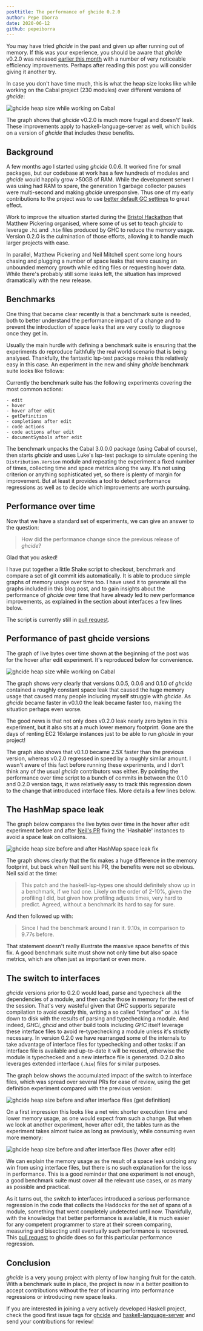 ```yaml
---
posttitle: The performance of ghcide 0.2.0
author: Pepe Iborra
date: 2020-06-12
github: pepeiborra
---
```


You may have tried *ghcide* in the past and given up after running out of memory.
If this was your experience, you should be aware that *ghcide* v0.2.0 was released
[earlier this month][1] with a number of very noticeable efficiency improvements.
Perhaps after reading this post you will consider giving it another try.

In case you don't have time much, this is what the heap size looks like while
working on the Cabal project (230 modules) over different versions of *ghcide*:

![ghcide heap size while working on Cabal][4]

The graph shows that *ghcide* v0.2.0 is much more frugal and doesn't' leak. These improvements apply to haskell-language-server as well, which builds on a version of *ghcide* that includes these benefits.

## Background

A few months ago I started using *ghcide* 0.0.6.
It worked fine for small packages, but our codebase at work has a few
hundreds of modules and *ghcide* would happily grow >50GB of RAM. While the
development server I was using had RAM to spare, the generation 1 garbage collector pauses were multi-second and
making *ghcide* unresponsive. Thus one of my early contributions to the project
was to use [better default GC settings][5] to great effect.

Work to improve the situation started during the [Bristol Hackathon][6] that
Matthew Pickering organised, where some of us set to teach *ghcide* to leverage `.hi` and `.hie` files produced by GHC to reduce the memory usage. Version 0.2.0 is the culmination of those efforts, allowing it to handle much larger projects with ease.

In parallel, Matthew Pickering and Neil Mitchell spent some long hours chasing
and plugging a number of space leaks that were causing an unbounded memory
growth while editing files or requesting hover data. While there's probably still
some leaks left, the situation has improved dramatically with the new release.

## Benchmarks

One thing that became clear recently is that a benchmark suite is needed,
both to better understand the performance impact of a change and to prevent the
introduction of space leaks that are very costly to diagnose once they get in.

Usually the main hurdle with defining a benchmark suite is ensuring that the experiments do
reproduce faithfully the real world scenario that is being analysed.
Thankfully, the fantastic lsp-test package makes this relatively easy in this case.
An experiment in the new and shiny *ghcide* benchmark suite looks like follows:

<p>
<script src="http://gist-it.appspot.com/http://github.com/pepeiborra/ghcide/blob/144837aa90b75f8dab5a8e639369b5ca1fba6e66/bench/Main.hs?slice=103:106"></script>
</p>

Currently the benchmark suite has the following experiments covering the most common actions:

    - edit
    - hover
    - hover after edit
    - getDefinition
    - completions after edit
    - code actions
    - code actions after edit
    - documentSymbols after edit

The benchmark unpacks the Cabal 3.0.0.0 package (using Cabal of course), then
starts *ghcide* and uses Luke's lsp-test package to simulate opening
the `Distribution.Version` module and repeating the experiment a fixed number of times,
collecting time and space metrics along the way. It's not using criterion or anything
sophisticated yet, so there is plenty of margin for improvement. But at least it provides
a tool to detect performance regressions as well as to decide which improvements are
worth pursuing.

## Performance over time

Now that we have a standard set of experiments, we can give an answer to the question:

> How did the performance change since the previous release of *ghcide*?

Glad that you asked!

I have put together a little Shake script to checkout, benchmark and compare a set of git
commit ids automatically. It is able to produce simple graphs of memory usage over time too.
I have used it to generate all the graphs included in this blog post, and to gain insights
about the performance of *ghcide* over time that have already led to new performance improvements,
as explained in the section about interfaces a few lines below.

The script is currently still in [pull request][PR-histBench].

## Performance of past ghcide versions

The graph of live bytes over time shown at the beginning of the post was for the hover after edit
experiment. It's reproduced below for convenience.

![ghcide heap size while working on Cabal][4]

The graph shows very clearly that versions 0.0.5, 0.0.6 and 0.1.0 of *ghcide*
contained a roughly constant space leak that caused the huge memory usage
that caused many people including myself struggle with *ghcide*. As *ghcide* became
faster in v0.1.0 the leak became faster too, making the situation perhaps even worse.

The good news is that not only does v0.2.0 leak nearly zero bytes in this experiment, but
it also sits at a much lower memory footprint. Gone are the days of renting
EC2 16xlarge instances just to be able to run *ghcide* in your project!

The graph also shows that v0.1.0 became 2.5X faster than the previous version,
whereas v0.2.0 regressed in speed by a roughly similar amount.
I wasn't aware of this fact before running these experiments,
and I don't think any of the usual *ghcide* contributors was either.
By pointing the performance over time script to a bunch of commits in between the 0.1.0 and
0.2.0 version tags, it was relatively easy to track this regression down to the change that
introduced interface files. More details a few lines below.

## The HashMap space leak

The graph below compares the live bytes over time in the hover after edit experiment
before and after [Neil's PR][7] fixing the 'Hashable' instances to avoid a space leak on collisions.

![ghcide heap size before and after HashMap space leak fix][8]

The graph shows clearly that the fix makes a huge difference in the memory footprint, but back
when Neil sent his PR, the benefits were not so obvious. Neil said at the time:

> This patch and the haskell-lsp-types one should definitely show up in a benchmark, if we had one. Likely on the order of 2-10%, given the profiling I did, but given how profiling adjusts times, very hard to predict. Agreed, without a benchmark its hard to say for sure.

And then followed up with:

> Since I had the benchmark around I ran it. 9.10s, in comparison to 9.77s before.

That statement doesn't really illustrate the massive space benefits of this fix. A good benchmark suite
must show not only time but also space metrics, which are often just as important or even more.

## The switch to interfaces

*ghcide* versions prior to 0.2.0 would load, parse and typecheck all the dependencies of a module, and
then cache those in memory for the rest of the session. That's very wasteful given that *GHC* supports
separate compilation to avoid exactly this, writing a so called "interface" or `.hi` file down to disk with
the results of parsing and typechecking a module. And indeed, *GHCi*, *ghcid* and other build tools
including *GHC* itself leverage these interface files to avoid re-typechecking a module unless it's
strictly necessary. In version 0.2.0 we have rearranged some of the internals to take advantage
of interface files for typechecking and other tasks: if an interface file is available and up-to-date
it will be reused, otherwise the module is typechecked and a new interface file is generated.
0.2.0 also leverages extended interface (`.hie`) files for similar purposes.

The graph below shows the accumulated impact of the switch to interface files, which
was spread over several PRs for ease of review, using the get definition experiment
compared with the previous version:

![ghcide heap size before and after interface files (get definition)][9]

On a first impression this looks like a net win: shorter execution time and lower memory usage,
as one would expect from such a change. But when we look at another experiment, hover after edit,
the tables turn as the experiment takes almost twice as long as previously, while consuming
even more memory:

![ghcide heap size before and after interface files (hover after edit)][10]

We can explain the memory usage as the result of a space leak undoing any win from using interface files,
but there is no such explanation for the loss in performance.
This is a good reminder that one experiment is not enough, a good benchmark suite
must cover all the relevant use cases, or as many as possible and practical.

As it turns out, the switch to interfaces introduced a
serious performance regression in the code that collects the Haddocks for the set of spans
of a module, something that went completely undetected until now. Thankfully,
with the knowledge that better performance is available, it is much easier for any competent
programmer to stare at their screen comparing, measuring and bisecting until eventually
such performance is recovered. This [pull request][PR-ghc-module] to ghcide
does so for this particular performance regression.

## Conclusion

*ghcide* is a very young project with plenty of low
hanging fruit for the catch. With a benchmark suite in place, the
project is now in a better position to accept contributions without the
fear of incurring into performance regressions or introducing new space leaks.

If you are interested in joining a very actively developed Haskell project,
check the good first issue tags for [ghcide][11] and [haskell-language-server][12]
and send your contributions for review!

[1]: https://twitter.com/cocreature/status/1267837792064876545?s=20
[2]: https://github.com/pepeiborra/ghcide/blob/more-benchmark/bench/Hist/Main.hs
[3]: https://neilmitchell.blogspot.com/2020/05/fixing-space-leaks-in-ghcide.html
[4]: /ide/images/hoverAfterEdit-majorVersions.svg
[5]: https://github.com/digital-asset/ghcide/pull/329
[6]: https://mpickering.github.io/bristol2020.html
[7]: https://github.com/digital-asset/ghcide/pull/588
[8]: /ide/images/hoverAfterEdit-hashablePR.svg
[9]: https://raw.githubusercontent.com/pepeiborra/ghcide/bench-hist-dump/bench-hist/interface_files/getDefinition.diff.svg
[10]: https://raw.githubusercontent.com/pepeiborra/ghcide/bench-hist-dump/bench-hist/interface_files/hover_after_edit.diff.svg
[11]: https://github.com/digital-asset/ghcide/issues?q=is%3Aissue+is%3Aopen+label%3A%22good+first+issue%22
[12]: https://github.com/haskell/haskell-language-server/issues?q=is%3Aissue+is%3Aopen+label%3A%22good+first+issue%22
[PR-histBench]: https://github.com/digital-asset/ghcide/pull/629
[PR-ghc-module]: https://github.com/digital-asset/ghcide/pull/630
